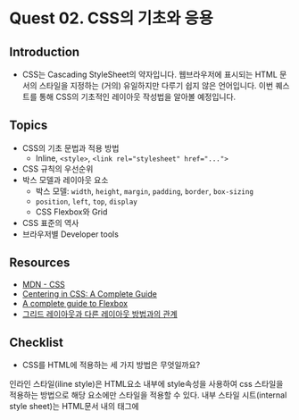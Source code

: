 # Quest 02. CSS의 기초와 응용

## Introduction

- CSS는 Cascading StyleSheet의 약자입니다. 웹브라우저에 표시되는 HTML 문서의 스타일을 지정하는 (거의) 유일하지만 다루기 쉽지 않은 언어입니다. 이번 퀘스트를 통해 CSS의 기초적인 레이아웃 작성법을 알아볼 예정입니다.

## Topics

- CSS의 기초 문법과 적용 방법
  - Inline, `<style>`, `<link rel="stylesheet" href="...">`
- CSS 규칙의 우선순위
- 박스 모델과 레이아웃 요소
  - 박스 모델: `width`, `height`, `margin`, `padding`, `border`, `box-sizing`
  - `position`, `left`, `top`, `display`
  - CSS Flexbox와 Grid
- CSS 표준의 역사
- 브라우저별 Developer tools

## Resources

- [MDN - CSS](https://developer.mozilla.org/ko/docs/Web/CSS)
- [Centering in CSS: A Complete Guide](https://css-tricks.com/centering-css-complete-guide/)
- [A complete guide to Flexbox](https://css-tricks.com/snippets/css/a-guide-to-flexbox/)
- [그리드 레이아웃과 다른 레이아웃 방법과의 관계](https://developer.mozilla.org/ko/docs/Web/CSS/CSS_Grid_Layout/%EA%B7%B8%EB%A6%AC%EB%93%9C_%EB%A0%88%EC%9D%B4%EC%95%84%EC%9B%83%EA%B3%BC_%EB%8B%A4%EB%A5%B8_%EB%A0%88%EC%9D%B4%EC%95%84%EC%9B%83_%EB%B0%A9%EB%B2%95%EA%B3%BC%EC%9D%98_%EA%B4%80%EA%B3%84)

## Checklist

- CSS를 HTML에 적용하는 세 가지 방법은 무엇일까요?

인라인 스타일(iline style)은 HTML요소 내부에 style속성을 사용하여 css 스타일을 적용하는 방법으로 해당 요소에만 스타일을 적용할 수 있다. 내부 스타일 시트(internal style sheet)는 HTML문서 내의 <head> 태그에 <style>태그를 사용하요 CSS스타일을 적용하고, 해당 HTML 문서에만 스타일을 적용할 수 있다. 외부 스타일 시트(External style sheet)는 웹 사이트 전체의 스타일을 하나의 파일에 변경할 수 있도록하고, 이러한 스타일 시트 파일은 .css 확장자를 사용하여 저장된다.

- 세 가지 방법 각각의 장단점은 무엇일까요?

인라인 스타일(Inline Style)의 장점은 직관적으로 사용이 가능하다는 장점이 있다. 단점은 내용과 스타일이 분리되지 않고, 스타일 일괄변경의 효율성이 떨어진다. 외부 스타일 시트(Externaㅣ Style Sheet)의 장점은 홈페이지 전체의 스타일을 일관성 있게 유지하면서 변경을 해야 할 경우에도 일괄적으로 변경할 수 있기 때문에 홈페이지 제작의 효율성을 극대화 시킬 수 있다. 단점은 외부 스타일 시트 파일을 계속 관리해줘야해서 불편하고, css파일을 관리해줘야한다. 내부 스타일 시트 (Internel Style Sheet)의 장점은 HTML문서 안에 여러가지 요소를 한번에 꾸밀 수 있다. 단점은 또 다른 HTML문서에는 적용을 하지 못한다.

- CSS 규칙의 우선순위는 어떻게 결정될까요?

1. 속성 값 뒤에 !important를 붙인 속성 ->우선순위를 무시하고 적용된다. 2. HTML에서 style을 직접 지정한 속성. 3. #id로 지정한 속성. 4. .클래스, 추상클래스로 지정한 속성 5. 태그이름으로 지정한 속성. 6. 상위 객체에 의해 상속된 속성.

- CSS의 박스모델은 무엇일까요? 박스가 화면에서 차지하는 크기는 어떻게 결정될까요?
  CSS Box Model은 HTML 요소가 웹 페이지에서 차지하는 공간을 정의한 모델로서, HTML 요소들은 각각 자신만의 영역을 갖고 있으며, 각 영역은 다시 여러개의 작은 영역으로 나뉘는데, 이 요소는 가운데 실제 요소의 내용이 담기는 부분인 content, 요소를 감싸는 경계인 boder, 내용 사이의 영역인 padding, 경계 바깥의 영역인 margin으로 구성된다. 박스가 화면에 차지하는 크기를 결정할 때 content 영역의 크기는 width, min-width, height, min-height, max-height 속성을 통해서 명시적으로 설정할 수 있다. pedding 영역의 두께는 padding-top, padding-right, padding-bottom, padding-left와 단축 속성인 padding이 결정한다. boder 영역의 두께는 border-width와 단축 속성인 border가 결정한다. margin 영역의 크기는 margin-top, margin-right, margin-botto,. margin-left와 단축 속성인 margin이 결정한다. 하지만 여벽 상쇄가 발생할 때는 요소 간에 바깥 여백이 공유되므로 여백 영역이 명확하게 결정되지 않는다.

- `float` 속성은 왜 좋지 않을까요?
  float를 이용한 레이아웃을 작성할 때, 부모 요소가 자식 요소의 크기를 반영하지 못하는 문제가 있어서 자식요소에 float을 설정하면 부모요소의 높이가 초기화되어 버린다.

- Flexbox(Flexible box)와 CSS Grid의 차이와 장단점은 무엇일까요?

flexbox와 grid에서 flex는 1차원의 행 혹은 열의 레이아웃을 염두하고 설계되었고, grid는 행과 열 모두를 염두한 2차원 레이아웃을 고려해서 설계되었다는 차이점이 있다. flexbox의 장점은 모든 방향으로 정렬이 가능하고, reverse도 가능하고, container로 사용할 경우, 하위 item들을 정렬하기 쉽다. 단점으로는 퍼포먼스 이슈가 있따. grid의 장점은 prototyping할 때 매우 쉽고 효율적으로 간단하게 작성하여 2차원의 레이아웃을 관리할 수 있다. 단점은 모든 브라우저에서 지원하는 것이 아니다.

- CSS의 비슷한 요소들을 어떤 식으로 정리할 수 있을까요?
<div>나 <span> 태그를 이용해서 변경하고 싶은 부분을 감싸준다.

## Quest

- Quest 01에서 만들었던 HTML을 바탕으로, [이 그림](screen.png)의 레이아웃과 CSS를 최대한 비슷하게 흉내내 보세요. 꼭 완벽히 정확할 필요는 없으나 align 등의 속성은 일치해야 합니다.
- **주의사항: 되도록이면 원래 페이지의 CSS를 참고하지 말고 아무것도 없는 백지에서 시작해 보도록 노력해 보세요!**

## Advanced

- 왜 CSS는 어려울까요?
- CSS의 어려움을 극복하기 위해 어떤 방법들이 제시되고 나왔을까요?
- CSS가 브라우저에 의해 해석되고 적용되기까지 내부적으로 어떤 과정을 거칠까요?
- 웹 폰트의 경우에는 브라우저 엔진 별로 어떤 과정을 통해 렌더링 될까요?
